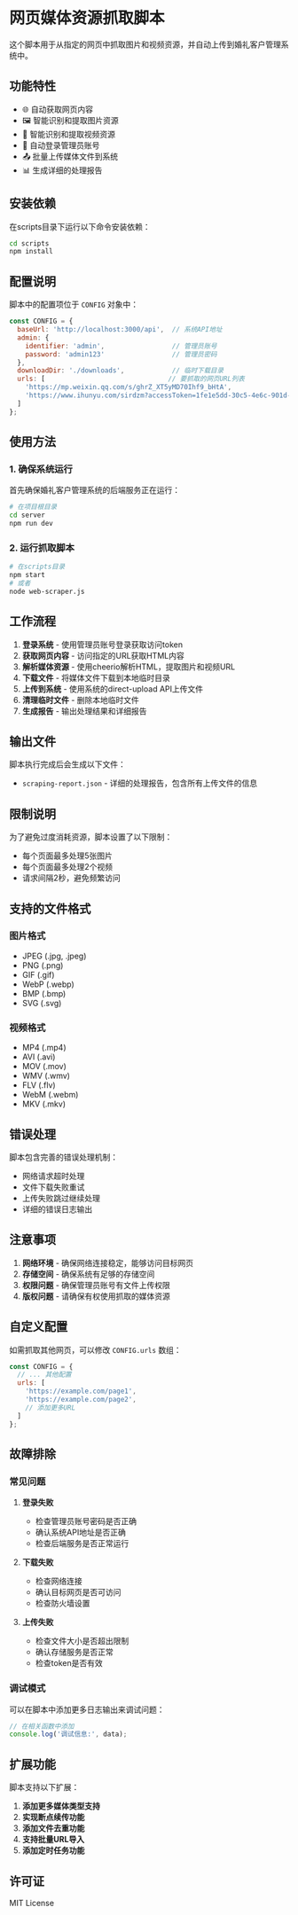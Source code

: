 # 网页媒体资源抓取脚本

这个脚本用于从指定的网页中抓取图片和视频资源，并自动上传到婚礼客户管理系统中。

## 功能特性

- 🌐 自动获取网页内容
- 🖼️ 智能识别和提取图片资源
- 🎥 智能识别和提取视频资源
- 🔐 自动登录管理员账号
- 📤 批量上传媒体文件到系统
- 📊 生成详细的处理报告

## 安装依赖

在scripts目录下运行以下命令安装依赖：

```bash
cd scripts
npm install
```

## 配置说明

脚本中的配置项位于 `CONFIG` 对象中：

```javascript
const CONFIG = {
  baseUrl: 'http://localhost:3000/api',  // 系统API地址
  admin: {
    identifier: 'admin',                 // 管理员账号
    password: 'admin123'                 // 管理员密码
  },
  downloadDir: './downloads',            // 临时下载目录
  urls: [                               // 要抓取的网页URL列表
    'https://mp.weixin.qq.com/s/ghrZ_XT5yMD70Ihf9_bHtA',
    'https://www.ihunyu.com/sirdzm?accessToken=1fe1e5dd-30c5-4e6c-901d-e64613c39295&scheduleDate=2025-06-30&time=2&shareAccessToken=1fe1e5dd-30c5-4e6c-901d-e64613c39295&registerType=5&jy=1'
  ]
};
```

## 使用方法

### 1. 确保系统运行

首先确保婚礼客户管理系统的后端服务正在运行：

```bash
# 在项目根目录
cd server
npm run dev
```

### 2. 运行抓取脚本

```bash
# 在scripts目录
npm start
# 或者
node web-scraper.js
```

## 工作流程

1. **登录系统** - 使用管理员账号登录获取访问token
2. **获取网页内容** - 访问指定的URL获取HTML内容
3. **解析媒体资源** - 使用cheerio解析HTML，提取图片和视频URL
4. **下载文件** - 将媒体文件下载到本地临时目录
5. **上传到系统** - 使用系统的direct-upload API上传文件
6. **清理临时文件** - 删除本地临时文件
7. **生成报告** - 输出处理结果和详细报告

## 输出文件

脚本执行完成后会生成以下文件：

- `scraping-report.json` - 详细的处理报告，包含所有上传文件的信息

## 限制说明

为了避免过度消耗资源，脚本设置了以下限制：

- 每个页面最多处理5张图片
- 每个页面最多处理2个视频
- 请求间隔2秒，避免频繁访问

## 支持的文件格式

### 图片格式
- JPEG (.jpg, .jpeg)
- PNG (.png)
- GIF (.gif)
- WebP (.webp)
- BMP (.bmp)
- SVG (.svg)

### 视频格式
- MP4 (.mp4)
- AVI (.avi)
- MOV (.mov)
- WMV (.wmv)
- FLV (.flv)
- WebM (.webm)
- MKV (.mkv)

## 错误处理

脚本包含完善的错误处理机制：

- 网络请求超时处理
- 文件下载失败重试
- 上传失败跳过继续处理
- 详细的错误日志输出

## 注意事项

1. **网络环境** - 确保网络连接稳定，能够访问目标网页
2. **存储空间** - 确保系统有足够的存储空间
3. **权限问题** - 确保管理员账号有文件上传权限
4. **版权问题** - 请确保有权使用抓取的媒体资源

## 自定义配置

如需抓取其他网页，可以修改 `CONFIG.urls` 数组：

```javascript
const CONFIG = {
  // ... 其他配置
  urls: [
    'https://example.com/page1',
    'https://example.com/page2',
    // 添加更多URL
  ]
};
```

## 故障排除

### 常见问题

1. **登录失败**
   - 检查管理员账号密码是否正确
   - 确认系统API地址是否正确
   - 检查后端服务是否正常运行

2. **下载失败**
   - 检查网络连接
   - 确认目标网页是否可访问
   - 检查防火墙设置

3. **上传失败**
   - 检查文件大小是否超出限制
   - 确认存储服务是否正常
   - 检查token是否有效

### 调试模式

可以在脚本中添加更多日志输出来调试问题：

```javascript
// 在相关函数中添加
console.log('调试信息:', data);
```

## 扩展功能

脚本支持以下扩展：

1. **添加更多媒体类型支持**
2. **实现断点续传功能**
3. **添加文件去重功能**
4. **支持批量URL导入**
5. **添加定时任务功能**

## 许可证

MIT License
